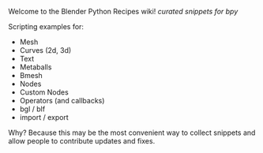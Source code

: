 Welcome to the Blender Python Recipes wiki!
_curated snippets for bpy_

Scripting examples for:  
- Mesh
- Curves (2d, 3d)
- Text
- Metaballs
- Bmesh
- Nodes
- Custom Nodes
- Operators (and callbacks)
- bgl / blf
- import / export

Why? Because this may be the most convenient way to collect snippets and allow people to contribute updates and fixes.

